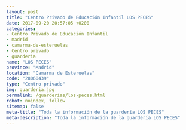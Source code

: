 ```yaml
---
layout: post
title: "Centro Privado de Educación Infantil LOS PECES"
date: 2017-09-20 20:57:05 +0200
categories:
- Centro Privado de Educación Infantil
- madrid
- camarma-de-esteruelas
- Centro privado
- guarderia
name: "LOS PECES"
province: "Madrid"
location: "Camarma de Esteruelas"
code: "28060439"
type: "Centro privado"
img: guarderia.jpg
permalink: /guarderias/los-peces.html
robot: noindex, follow
sitemap: false
meta-title: "Toda la información de la guardería LOS PECES"
meta-description: "Toda la información de la guardería LOS PECES"
---
```

